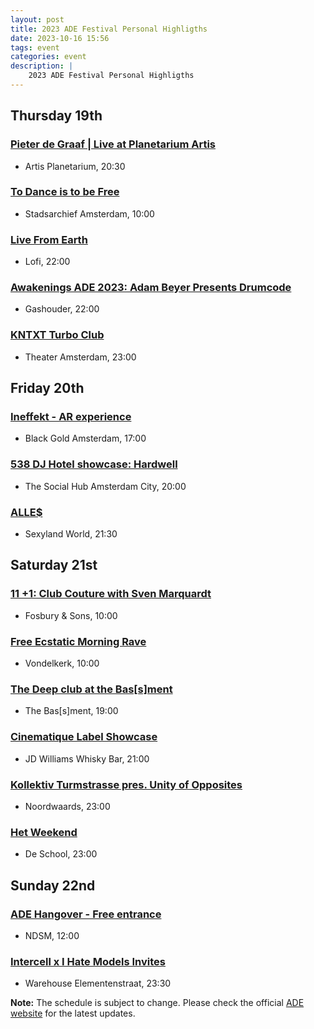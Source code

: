 ```yaml
---
layout: post
title: 2023 ADE Festival Personal Highligths
date: 2023-10-16 15:56
tags: event
categories: event
description: |
    2023 ADE Festival Personal Highligths
---
```


## Thursday 19th

### [Pieter de Graaf | Live at Planetarium Artis](https://www.amsterdam-dance-event.nl/en/program/2023/pieter-de-graaf-live-at-planetarium-artis/279312/)
- Artis Planetarium, 20:30

### [To Dance is to be Free](https://www.amsterdam-dance-event.nl/en/program/2023/to-dance-is-to-be-free/279313/)
- Stadsarchief Amsterdam, 10:00

### [Live From Earth](https://www.amsterdam-dance-event.nl/en/program/2023/live-from-earth/279314/)
- Lofi, 22:00

### [Awakenings ADE 2023: Adam Beyer Presents Drumcode](https://www.amsterdam-dance-event.nl/en/program/2023/awakenings-ade-2023-adam-beyer-presents-drumcode/279315/)
- Gashouder, 22:00

### [KNTXT Turbo Club](https://www.amsterdam-dance-event.nl/en/program/2023/kntxt-turbo-club/279316/)
- Theater Amsterdam, 23:00

## Friday 20th 

### [Ineffekt - AR experience](https://www.amsterdam-dance-event.nl/en/program/2023/ineffekt-ar-experience/279317/)
- Black Gold Amsterdam, 17:00

### [538 DJ Hotel showcase: Hardwell](https://www.amsterdam-dance-event.nl/en/program/2023/538-dj-hotel-showcase-hardwell/279318/)
- The Social Hub Amsterdam City, 20:00

### [ALLE$](https://www.amsterdam-dance-event.nl/en/program/2023/alle/279319/)
- Sexyland World, 21:30

## Saturday 21st  

### [11 +1: Club Couture with Sven Marquardt](https://www.amsterdam-dance-event.nl/en/program/2023/11-1-club-couture-with-sven-marquardt/279320/)
- Fosbury & Sons, 10:00

### [Free Ecstatic Morning Rave](https://www.amsterdam-dance-event.nl/en/program/2023/free-ecstatic-morning-rave/279321/)
- Vondelkerk, 10:00

### [The Deep club at the Bas[s]ment](https://www.amsterdam-dance-event.nl/en/program/2023/the-deep-club-at-the-bas-sment/279322/)
- The Bas[s]ment, 19:00

### [Cinematique Label Showcase](https://www.amsterdam-dance-event.nl/en/program/2023/cinematique-label-showcase/279323/)
- JD Williams Whisky Bar, 21:00

### [Kollektiv Turmstrasse pres. Unity of Opposites](https://www.amsterdam-dance-event.nl/en/program/2023/kollektiv-turmstrasse-pres-unity-of-opposites/279324/)
- Noordwaards, 23:00

### [Het Weekend](https://www.amsterdam-dance-event.nl/en/program/2023/het-weekend/279325/)
- De School, 23:00

## Sunday 22nd 

### [ADE Hangover - Free entrance](https://www.amsterdam-dance-event.nl/en/program/2023/ade-hangover-free-entrance/279326/)
- NDSM, 12:00

### [Intercell x I Hate Models Invites](https://www.amsterdam-dance-event.nl/en/program/2023/intercell-x-i-hate-models-invites/279327/)
- Warehouse Elementenstraat, 23:30

**Note:** The schedule is subject to change. Please check the official [ADE website](https://www.amsterdam-dance-event.nl/en/program/) for the latest updates.



